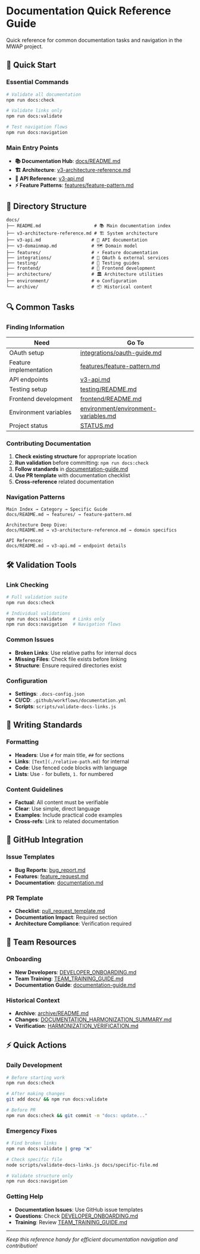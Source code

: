# Documentation Quick Reference Guide

Quick reference for common documentation tasks and navigation in the MWAP project.

## 🚀 Quick Start

### Essential Commands
```bash
# Validate all documentation
npm run docs:check

# Validate links only
npm run docs:validate

# Test navigation flows
npm run docs:navigation
```

### Main Entry Points
- **📚 Documentation Hub**: [docs/README.md](./README.md)
- **🏗️ Architecture**: [v3-architecture-reference.md](./v3-architecture-reference.md)
- **🔌 API Reference**: [v3-api.md](./v3-api.md)
- **⚡ Feature Patterns**: [features/feature-pattern.md](./features/feature-pattern.md)

## 📁 Directory Structure

```
docs/
├── README.md                    # 📚 Main documentation index
├── v3-architecture-reference.md # 🏗️ System architecture
├── v3-api.md                   # 🔌 API documentation
├── v3-domainmap.md             # 🗺️ Domain model
├── features/                   # ⚡ Feature documentation
├── integrations/               # 🔗 OAuth & external services
├── testing/                    # 🧪 Testing guides
├── frontend/                   # 🎨 Frontend development
├── architecture/               # 🏛️ Architecture utilities
├── environment/                # ⚙️ Configuration
└── archive/                    # 📦 Historical content
```

## 🔍 Common Tasks

### Finding Information
| Need | Go To |
|------|-------|
| OAuth setup | [integrations/oauth-guide.md](./integrations/oauth-guide.md) |
| Feature implementation | [features/feature-pattern.md](./features/feature-pattern.md) |
| API endpoints | [v3-api.md](./v3-api.md) |
| Testing setup | [testing/README.md](./testing/README.md) |
| Frontend development | [frontend/README.md](./frontend/README.md) |
| Environment variables | [environment/environment-variables.md](./environment/environment-variables.md) |
| Project status | [STATUS.md](./STATUS.md) |

### Contributing Documentation
1. **Check existing structure** for appropriate location
2. **Run validation** before committing: `npm run docs:check`
3. **Follow standards** in [documentation-guide.md](./documentation-guide.md)
4. **Use PR template** with documentation checklist
5. **Cross-reference** related documentation

### Navigation Patterns
```
Main Index → Category → Specific Guide
docs/README.md → features/ → feature-pattern.md

Architecture Deep Dive:
docs/README.md → v3-architecture-reference.md → domain specifics

API Reference:
docs/README.md → v3-api.md → endpoint details
```

## 🛠️ Validation Tools

### Link Checking
```bash
# Full validation suite
npm run docs:check

# Individual validations
npm run docs:validate    # Links only
npm run docs:navigation  # Navigation flows
```

### Common Issues
- **Broken Links**: Use relative paths for internal docs
- **Missing Files**: Check file exists before linking
- **Structure**: Ensure required directories exist

### Configuration
- **Settings**: `.docs-config.json`
- **CI/CD**: `.github/workflows/documentation.yml`
- **Scripts**: `scripts/validate-docs-links.js`

## 📝 Writing Standards

### Formatting
- **Headers**: Use `#` for main title, `##` for sections
- **Links**: `[Text](./relative-path.md)` for internal
- **Code**: Use fenced code blocks with language
- **Lists**: Use `-` for bullets, `1.` for numbered

### Content Guidelines
- **Factual**: All content must be verifiable
- **Clear**: Use simple, direct language
- **Examples**: Include practical code examples
- **Cross-refs**: Link to related documentation

## 🔗 GitHub Integration

### Issue Templates
- **Bug Reports**: [bug_report.md](../.github/ISSUE_TEMPLATE/bug_report.md)
- **Features**: [feature_request.md](../.github/ISSUE_TEMPLATE/feature_request.md)
- **Documentation**: [documentation.md](../.github/ISSUE_TEMPLATE/documentation.md)

### PR Template
- **Checklist**: [pull_request_template.md](../.github/pull_request_template.md)
- **Documentation Impact**: Required section
- **Architecture Compliance**: Verification required

## 🎯 Team Resources

### Onboarding
- **New Developers**: [DEVELOPER_ONBOARDING.md](./DEVELOPER_ONBOARDING.md)
- **Team Training**: [TEAM_TRAINING_GUIDE.md](./TEAM_TRAINING_GUIDE.md)
- **Documentation Guide**: [documentation-guide.md](./documentation-guide.md)

### Historical Context
- **Archive**: [archive/README.md](./archive/README.md)
- **Changes**: [DOCUMENTATION_HARMONIZATION_SUMMARY.md](./DOCUMENTATION_HARMONIZATION_SUMMARY.md)
- **Verification**: [HARMONIZATION_VERIFICATION.md](./HARMONIZATION_VERIFICATION.md)

## ⚡ Quick Actions

### Daily Development
```bash
# Before starting work
npm run docs:check

# After making changes
git add docs/ && npm run docs:validate

# Before PR
npm run docs:check && git commit -m "docs: update..."
```

### Emergency Fixes
```bash
# Find broken links
npm run docs:validate | grep "❌"

# Check specific file
node scripts/validate-docs-links.js docs/specific-file.md

# Validate structure only
npm run docs:navigation
```

### Getting Help
- **Documentation Issues**: Use GitHub issue templates
- **Questions**: Check [DEVELOPER_ONBOARDING.md](./DEVELOPER_ONBOARDING.md)
- **Training**: Review [TEAM_TRAINING_GUIDE.md](./TEAM_TRAINING_GUIDE.md)

---

*Keep this reference handy for efficient documentation navigation and contribution!*